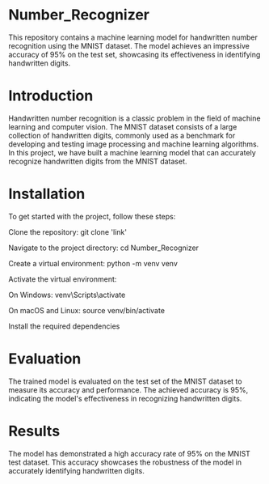 # Number_Recognizer
This repository contains a machine learning model for handwritten number recognition using the MNIST dataset. The model achieves an impressive accuracy of 95% on the test set, showcasing its effectiveness in identifying handwritten digits.

# Introduction
Handwritten number recognition is a classic problem in the field of machine learning and computer vision. The MNIST dataset consists of a large collection of handwritten digits, commonly used as a benchmark for developing and testing image processing and machine learning algorithms. In this project, we have built a machine learning model that can accurately recognize handwritten digits from the MNIST dataset.

# Installation
To get started with the project, follow these steps:

Clone the repository: git clone 'link'

Navigate to the project directory: cd Number_Recognizer

Create a virtual environment: python -m venv venv

Activate the virtual environment:

On Windows: venv\Scripts\activate

On macOS and Linux: source venv/bin/activate

Install the required dependencies

# Evaluation
The trained model is evaluated on the test set of the MNIST dataset to measure its accuracy and performance. The achieved accuracy is 95%, indicating the model's effectiveness in recognizing handwritten digits.

# Results
The model has demonstrated a high accuracy rate of 95% on the MNIST test dataset. This accuracy showcases the robustness of the model in accurately identifying handwritten digits.
